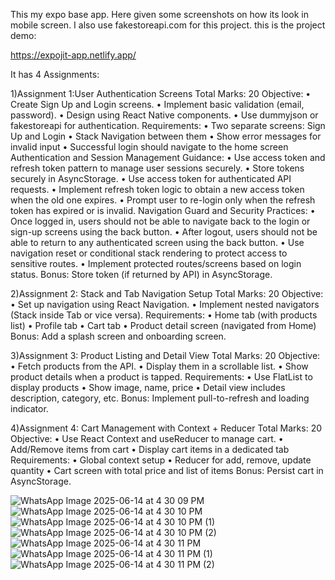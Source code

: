 This my expo base app.
Here given some screenshots on how its look in mobile screen.
I also use fakestoreapi.com for this project.
this is the project demo:

https://expojit-app.netlify.app/

It has 4 Assignments:

1)Assignment 1:User Authentication Screens 
Total Marks: 20 
Objective: 
• Create Sign Up and Login screens. 
• Implement basic validation (email, password). 
• Design using React Native components. 
• Use dummyjson or fakestoreapi for authentication. 
Requirements: 
• Two separate screens: Sign Up and Login 
• Stack Navigation between them 
• Show error messages for invalid input 
• Successful login should navigate to the home screen 
Authentication and Session Management Guidance: 
• Use access token and refresh token pattern to manage user sessions securely. 
• Store tokens securely in AsyncStorage. 
• Use access token for authenticated API requests. 
• Implement refresh token logic to obtain a new access token when the old one 
expires. 
• Prompt user to re-login only when the refresh token has expired or is invalid. 
Navigation Guard and Security Practices: 
• Once logged in, users should not be able to navigate back to the login or sign-up 
screens using the back button. 
• After logout, users should not be able to return to any authenticated screen using 
the back button. 
• Use navigation reset or conditional stack rendering to protect access to sensitive 
routes. 
• Implement protected routes/screens based on login status. 
Bonus: Store token (if returned by API) in AsyncStorage.

 2)Assignment 2: Stack and Tab Navigation Setup 
Total Marks: 20 
Objective: 
• Set up navigation using React Navigation. 
• Implement nested navigators (Stack inside Tab or vice versa). 
Requirements: 
• Home tab (with products list) 
• Profile tab 
• Cart tab 
• Product detail screen (navigated from Home) 
Bonus: Add a splash screen and onboarding screen.

3)Assignment 3: Product Listing and Detail View 
Total Marks: 20 
Objective: 
• Fetch products from the API. 
• Display them in a scrollable list. 
• Show product details when a product is tapped. 
Requirements: 
• Use FlatList to display products 
• Show image, name, price 
• Detail view includes description, category, etc. 
Bonus: Implement pull-to-refresh and loading indicator.

4)Assignment 4: Cart Management with Context + Reducer 
Total Marks: 20 
Objective: 
• Use React Context and useReducer to manage cart. 
• Add/Remove items from cart 
• Display cart items in a dedicated tab 
Requirements: 
• Global context setup 
• Reducer for add, remove, update quantity 
• Cart screen with total price and list of items 
Bonus: Persist cart in AsyncStorage.

![WhatsApp Image 2025-06-14 at 4 30 09 PM](https://github.com/user-attachments/assets/73bfdfdd-5e11-4daf-b895-c4026e0ae47f)
![WhatsApp Image 2025-06-14 at 4 30 10 PM](https://github.com/user-attachments/assets/b9bf8bf9-5f58-485b-917a-65727db1fea2)
![WhatsApp Image 2025-06-14 at 4 30 10 PM (1)](https://github.com/user-attachments/assets/824f47e7-56fd-4112-8bcc-7b1553544e29)
![WhatsApp Image 2025-06-14 at 4 30 10 PM (2)](https://github.com/user-attachments/assets/0c1f73e9-ccbe-406f-bc1d-34bd4ee0cfc3)
![WhatsApp Image 2025-06-14 at 4 30 11 PM](https://github.com/user-attachments/assets/3169d7aa-cadc-4d98-90c7-c13f5cc645c7)
![WhatsApp Image 2025-06-14 at 4 30 11 PM (1)](https://github.com/user-attachments/assets/61cafd5e-0708-4075-ba17-a4a8440e1823)
![WhatsApp Image 2025-06-14 at 4 30 11 PM (2)](https://github.com/user-attachments/assets/27ce401d-a858-46ab-b333-dc982bbd32b2)
